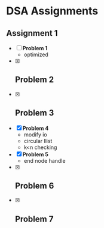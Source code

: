 # DSA Assignments

## Assignment 1

- [ ] **Problem 1**
	- optimized
- [x] **Problem 2**
    - 
- [x] **Problem 3**
	- 
- [x] **Problem 4**
    - modify io
    - circular llist
	- k<n checking
- [x] **Problem 5**
    - end node handle
- [x] **Problem 6**
    - 
- [x] **Problem 7**
	- 
